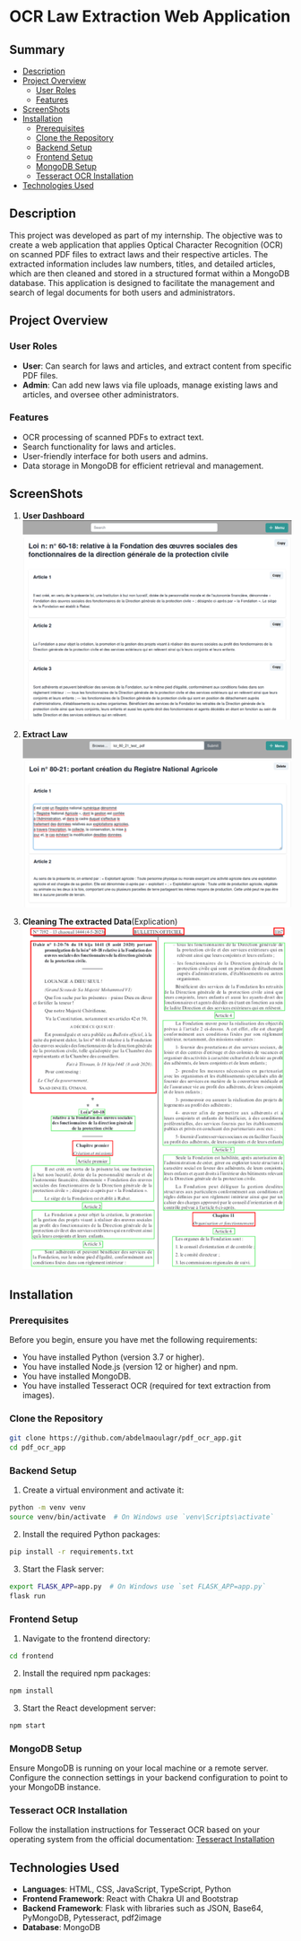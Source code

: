 # OCR Law Extraction Web Application

## Summary 

- [Description](#Description)
- [Project Overview](#Project-Overview)
    - [User Roles](#User-Roles)
    - [Features](#Features)
- [ScreenShots](#ScreenShots)
- [Installation](#Installation)
    - [Prerequisites](#Prerequisites)
    - [Clone the Repository](#Clone-the-Repository)
    - [Backend Setup](#Backend-Setup)
    - [Frontend Setup](#Frontend-Setup)
    - [MongoDB Setup](#MongoDB-Setup)
    - [Tesseract OCR Installation](#Tesseract-OCR-Installation)
- [Technologies Used](#Technologies-Used)

## Description
This project was developed as part of my internship. The objective was to create a web application that applies Optical Character Recognition (OCR) on scanned PDF files to extract laws and their respective articles. The extracted information includes law numbers, titles, and detailed articles, which are then cleaned and stored in a structured format within a MongoDB database. This application is designed to facilitate the management and search of legal documents for both users and administrators.

## Project Overview

### User Roles

- **User**: Can search for laws and articles, and extract content from specific PDF files.
- **Admin**: Can add new laws via file uploads, manage existing laws and articles, and oversee other administrators.

### Features

- OCR processing of scanned PDFs to extract text.
- Search functionality for laws and articles.
- User-friendly interface for both users and admins.
- Data storage in MongoDB for efficient retrieval and management.

## ScreenShots

1. **User Dashboard**
![User Dashboard](screenshots/user_dashboard.png)
 
2. **Extract Law**
![Extract Law](screenshots/add_law.png)


3. **Cleaning The extracted Data**(Explication)
![Extract Law](screenshots/cleaning_data.png)



## Installation

### Prerequisites

Before you begin, ensure you have met the following requirements:

- You have installed Python (version 3.7 or higher).
- You have installed Node.js (version 12 or higher) and npm.
- You have installed MongoDB.
- You have installed Tesseract OCR (required for text extraction from images).

### Clone the Repository

```Bash
git clone https://github.com/abdelmaoulagr/pdf_ocr_app.git
cd pdf_ocr_app
```

### Backend Setup

1. Create a virtual environment and activate it:
```bash
python -m venv venv
source venv/bin/activate  # On Windows use `venv\Scripts\activate`
```
2. Install the required Python packages:
```bash
pip install -r requirements.txt
```

3. Start the Flask server:
```bash
export FLASK_APP=app.py  # On Windows use `set FLASK_APP=app.py`
flask run
```


### Frontend Setup
1. Navigate to the frontend directory:
```bash
cd frontend
```

2. Install the required npm packages:
```bash
npm install
```

3. Start the React development server:
```bash
npm start
```

### MongoDB Setup

Ensure MongoDB is running on your local machine or a remote server. Configure the connection settings in your backend configuration to point to your MongoDB instance.

### Tesseract OCR Installation

Follow the installation instructions for Tesseract OCR based on your operating system from the official documentation: [Tesseract Installation](https://tesseract-ocr.github.io/)

## Technologies Used
- **Languages**: HTML, CSS, JavaScript, TypeScript, Python
- **Frontend Framework**: React with Chakra UI and Bootstrap
- **Backend Framework**: Flask with libraries such as JSON, Base64, PyMongoDB, Pytesseract, pdf2image
- **Database**: MongoDB